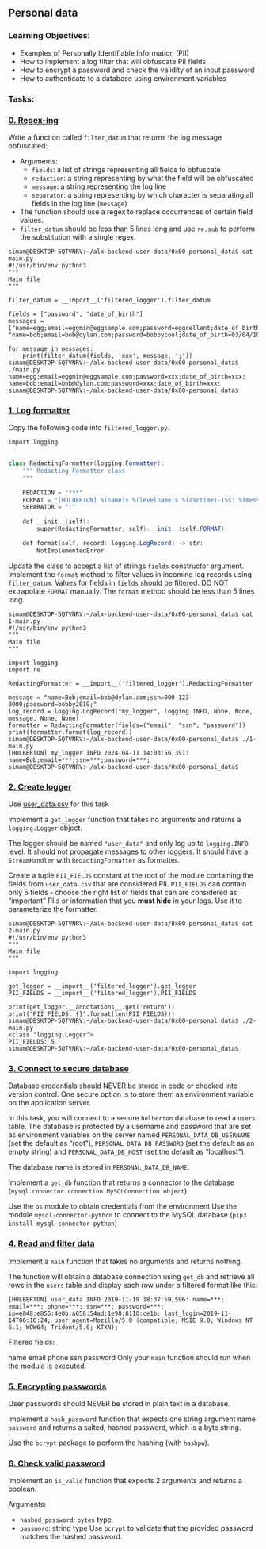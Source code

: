 ## Personal data
### Learning Objectives:
* Examples of Personally Identifiable Information (PII)
* How to implement a log filter that will obfuscate PII fields
* How to encrypt a password and check the validity of an input password
* How to authenticate to a database using environment variables

### Tasks:
### [0. Regex-ing](./filtered_logger.py)<br>
Write a function called `filter_datum` that returns the log message obfuscated:

* Arguments:
  * `fields`: a list of strings representing all fields to obfuscate
  * `redaction`: a string representing by what the field will be obfuscated
  * `message`: a string representing the log line
  * `separator`: a string representing by which character is separating all fields in the log line (`message`)
* The function should use a regex to replace occurrences of certain field values.
* `filter_datum` should be less than 5 lines long and use `re.sub` to perform the substitution with a single regex.<br>

```
simam@DESKTOP-5QTVNRV:~/alx-backend-user-data/0x00-personal_data$ cat main.py 
#!/usr/bin/env python3
"""
Main file
"""

filter_datum = __import__('filtered_logger').filter_datum

fields = ["password", "date_of_birth"]
messages = ["name=egg;email=eggmin@eggsample.com;password=eggcellent;date_of_birth=12/12/1986;", "name=bob;email=bob@dylan.com;password=bobbycool;date_of_birth=03/04/1993;"]

for message in messages:
    print(filter_datum(fields, 'xxx', message, ';'))
simam@DESKTOP-5QTVNRV:~/alx-backend-user-data/0x00-personal_data$ ./main.py 
name=egg;email=eggmin@eggsample.com;password=xxx;date_of_birth=xxx;
name=bob;email=bob@dylan.com;password=xxx;date_of_birth=xxx;
simam@DESKTOP-5QTVNRV:~/alx-backend-user-data/0x00-personal_data$
```

### [1. Log formatter](./filtered_logger.py)<br>
Copy the following code into `filtered_logger.py`.<br>
```ps1
import logging


class RedactingFormatter(logging.Formatter):
    """ Redacting Formatter class
    """

    REDACTION = "***"
    FORMAT = "[HOLBERTON] %(name)s %(levelname)s %(asctime)-15s: %(message)s"
    SEPARATOR = ";"

    def __init__(self):
        super(RedactingFormatter, self).__init__(self.FORMAT)

    def format(self, record: logging.LogRecord) -> str:
        NotImplementedError
```

Update the class to accept a list of strings `fields` constructor argument.
Implement the `format` method to filter values in incoming log records using `filter_datum`. Values for fields in `fields` should be filtered.
DO NOT extrapolate `FORMAT` manually. The `format` method should be less than 5 lines long.<br>
```
simam@DESKTOP-5QTVNRV:~/alx-backend-user-data/0x00-personal_data$ cat 1-main.py 
#!/usr/bin/env python3
"""
Main file
"""

import logging
import re

RedactingFormatter = __import__('filtered_logger').RedactingFormatter

message = "name=Bob;email=bob@dylan.com;ssn=000-123-0000;password=bobby2019;"
log_record = logging.LogRecord("my_logger", logging.INFO, None, None, message, None, None)
formatter = RedactingFormatter(fields=("email", "ssn", "password"))
print(formatter.format(log_record))
simam@DESKTOP-5QTVNRV:~/alx-backend-user-data/0x00-personal_data$ ./1-main.py 
[HOLBERTON] my_logger INFO 2024-04-11 14:03:56,391: name=Bob;email=***;ssn=***;password=***;
simam@DESKTOP-5QTVNRV:~/alx-backend-user-data/0x00-personal_data$
```

### [2. Create logger](./filtered_logger.py)<br>
Use [user_data.csv](./user_data.csv) for this task

Implement a `get_logger` function that takes no arguments and returns a `logging.Logger` object.

The logger should be named `"user_data"` and only log up to `logging.INFO` level. It should not propagate messages to other loggers. It should have a `StreamHandler` with `RedactingFormatter` as formatter.

Create a tuple `PII_FIELDS` constant at the root of the module containing the fields from `user_data.csv` that are considered PII. `PII_FIELDS` can contain only 5 fields - choose the right list of fields that can are considered as “important” PIIs or information that you <b>must hide</b> in your logs. Use it to parameterize the formatter.<br>
```
simam@DESKTOP-5QTVNRV:~/alx-backend-user-data/0x00-personal_data$ cat 2-main.py 
#!/usr/bin/env python3
"""
Main file
"""

import logging

get_logger = __import__('filtered_logger').get_logger
PII_FIELDS = __import__('filtered_logger').PII_FIELDS

print(get_logger.__annotations__.get('return'))
print("PII_FIELDS: {}".format(len(PII_FIELDS)))
simam@DESKTOP-5QTVNRV:~/alx-backend-user-data/0x00-personal_data$ ./2-main.py 
<class 'logging.Logger'>
PII_FIELDS: 5
simam@DESKTOP-5QTVNRV:~/alx-backend-user-data/0x00-personal_data$
```

### [3. Connect to secure database](./filtered_logger.py)<br>
Database credentials should NEVER be stored in code or checked into version control. One secure option is to store them as environment variable on the application server.

In this task, you will connect to a secure `holberton` database to read a `users` table. The database is protected by a username and password that are set as environment variables on the server named `PERSONAL_DATA_DB_USERNAME` (set the default as “root”), `PERSONAL_DATA_DB_PASSWORD` (set the default as an empty string) and `PERSONAL_DATA_DB_HOST` (set the default as “localhost”).

The database name is stored in `PERSONAL_DATA_DB_NAME`.

Implement a `get_db` function that returns a connector to the database (`mysql.connector.connection.MySQLConnection object`).

Use the `os` module to obtain credentials from the environment
Use the module `mysql-connector-python` to connect to the MySQL database (`pip3 install mysql-connector-python`)<br>

### [4. Read and filter data](./filtered_logger.py)<br>
Implement a `main` function that takes no arguments and returns nothing.

The function will obtain a database connection using `get_db` and retrieve all rows in the `users` table and display each row under a filtered format like this:
```
[HOLBERTON] user_data INFO 2019-11-19 18:37:59,596: name=***; email=***; phone=***; ssn=***; password=***; ip=e848:e856:4e0b:a056:54ad:1e98:8110:ce1b; last_login=2019-11-14T06:16:24; user_agent=Mozilla/5.0 (compatible; MSIE 9.0; Windows NT 6.1; WOW64; Trident/5.0; KTXN);
```

Filtered fields:

name
email
phone
ssn
password
Only your `main` function should run when the module is executed.<br>

### [5. Encrypting passwords](./encrypt_password.py)<br>
User passwords should NEVER be stored in plain text in a database.

Implement a `hash_password` function that expects one string argument name `password` and returns a salted, hashed password, which is a byte string.

Use the `bcrypt` package to perform the hashing (with `hashpw`).<br>

### [6. Check valid password](./encrypt_password.py)<br>
Implement an `is_valid` function that expects 2 arguments and returns a boolean.

Arguments:

* `hashed_password`: `bytes` type
* `password`: string type
Use `bcrypt` to validate that the provided password matches the hashed password.<br>